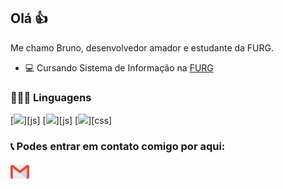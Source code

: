 ## Olá 👍

Me chamo Bruno, desenvolvedor amador e estudante da FURG.

- 💻 Cursando Sistema de Informação na <a href="https://www.furg.br/">FURG</a>

### 👨🏻‍💻 Linguagens

[<img src="https://img.shields.io/badge/javascript-%23323330.svg?style=for-the-badge&logo=javascript&logoColor=%23F7DF1E" />][js]
[<img src="https://img.shields.io/badge/typescript-%23007ACC.svg?style=for-the-badge&logo=typescript&logoColor=white" />][js]
[<img src="https://img.shields.io/badge/css3-%231572B6.svg?style=for-the-badge&logo=css3&logoColor=white" />][css]

### 📞 Podes entrar em contato comigo por aqui:

[<img align="left" width="30px" src="./gmail.png" />][email]

<br />
<br />

<!-- ## 📈 Estatísticas -->

<!-- ![GitHub stats](https://github-readme-stats.vercel.app/api?username=VictorAmaral22&show_icons=true&count_private=true&theme=dracula&custom_title=Estatísticas+no+Github) -->

<!-- [![Top Langs](https://github-readme-stats.vercel.app/api/top-langs/?username=VictorAmaral22&theme=dracula&layout=compact&card_width=445&custom_title=Linguagens+mais+usadas)](https://github.com/anuraghazra/github-readme-stats) -->

[email]: mailto:lasdo2@outlook.com
